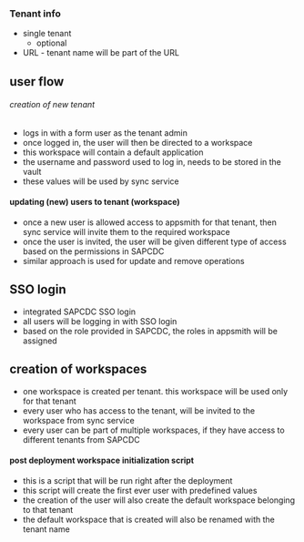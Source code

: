 ### Tenant info
- single tenant
	- optional
- URL - tenant name will be part of the URL

## user flow
###### creation of new tenant
- logs in with a form user as the tenant admin
- once logged in, the user will then be directed to a workspace
- this workspace will contain a default application
- the username and password used to log in, needs to be stored in the vault
- these values will be used by sync service

#### updating (new) users to tenant (workspace)
- once a new user is allowed access to appsmith for that tenant, then sync service will invite them to the required workspace
- once the user is invited, the user will be given different type of access based on the permissions in SAPCDC
- similar approach is used for update and remove operations

## SSO login
- integrated SAPCDC SSO login
- all users will be logging in with SSO login
- based on the role provided in SAPCDC, the roles in appsmith will be assigned

## creation of workspaces
- one workspace is created per tenant. this workspace will be used only for that tenant
- every user who has access to the tenant, will be invited to the workspace from sync service
- every user can be part of multiple workspaces, if they have access to different tenants from SAPCDC

#### post deployment workspace initialization script
- this is a script that will be run right after the deployment
- this script will create the first ever user with predefined values
- the creation of the user will also create the default workspace belonging to that tenant
- the default workspace that is created will also be renamed with the tenant name 
